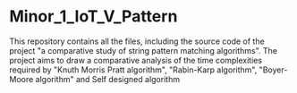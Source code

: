 # Minor_1_IoT_V_Pattern
This repository contains all the files, including the source code of the project "a comparative study of string pattern matching algorithms". 
The project aims to draw a comparative analysis of the time complexities required by "Knuth Morris Pratt algorithm", "Rabin-Karp algorithm", "Boyer-Moore algorithm" and Self designed algorithm

